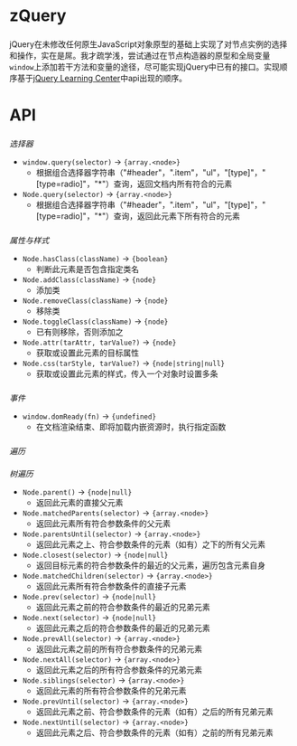 # zQuery

###
jQuery在未修改任何原生JavaScript对象原型的基础上实现了对节点实例的选择和操作，实在是屌。我才疏学浅，尝试通过在节点构造器的原型和全局变量`window`上添加若干方法和变量的途径，尽可能实现jQuery中已有的接口。实现顺序基于[jQuery Learning Center](http://learn.jquery.com)中api出现的顺序。

# API

###
*选择器*
- `window.query(selector)` -> `{array.<node>}`
  * 根据组合选择器字符串（"#header"，".item"，"ul"，"[type]"，"[type=radio]"，"\*"）查询，返回文档内所有符合的元素
- `Node.query(selector)` -> `{array.<node>}`
  * 根据组合选择器字符串（"#header"，".item"，"ul"，"[type]"，"[type=radio]"，"\*"）查询，返回此元素下所有符合的元素


###
*属性与样式*
- `Node.hasClass(className)` -> `{boolean}`
  * 判断此元素是否包含指定类名
- `Node.addClass(className)` -> `{node}`
  * 添加类
- `Node.removeClass(className)` -> `{node}`
  * 移除类
- `Node.toggleClass(className)` -> `{node}`
  * 已有则移除，否则添加之
- `Node.attr(tarAttr, tarValue?)` -> `{node}`
  * 获取或设置此元素的目标属性
- `Node.css(tarStyle, tarValue?)` -> `{node|string|null}`
  * 获取或设置此元素的样式，传入一个对象时设置多条

###
*事件*
- `window.domReady(fn)` -> `{undefined}`
  * 在文档渲染结束、即将加载内嵌资源时，执行指定函数

###
*遍历*
####
*树遍历*
- `Node.parent()` -> `{node|null}`
  * 返回此元素的直接父元素
- `Node.matchedParents(selector)` -> `{array.<node>}`
  * 返回此元素所有符合参数条件的父元素
- `Node.parentsUntil(selector)` -> `{array.<node>}`
  * 返回此元素之上、符合参数条件的元素（如有）之下的所有父元素
- `Node.closest(selector)` -> `{node|null}`
  * 返回目标元素的符合参数条件的最近的父元素，遍历包含元素自身
- `Node.matchedChildren(selector)` -> `{array.<node>}`
  * 返回此元素所有符合参数条件的直接子元素
- `Node.prev(selector)` -> `{node|null}`
  * 返回此元素之前的符合参数条件的最近的兄弟元素
- `Node.next(selector)` -> `{node|null}`
  * 返回此元素之后的符合参数条件的最近的兄弟元素
- `Node.prevAll(selector)` -> `{array.<node>}`
  * 返回此元素之前的所有符合参数条件的兄弟元素
- `Node.nextAll(selector)` -> `{array.<node>}`
  * 返回此元素之后的所有符合参数条件的兄弟元素
- `Node.siblings(selector)` -> `{array.<node>}`
  * 返回此元素的所有符合参数条件的兄弟元素
- `Node.prevUntil(selector)` -> `{array.<node>}`
  * 返回此元素之前、符合参数条件的元素（如有）之后的所有兄弟元素
- `Node.nextUntil(selector)` -> `{array.<node>}`
  * 返回此元素之后、符合参数条件的元素（如有）之前的所有兄弟元素
